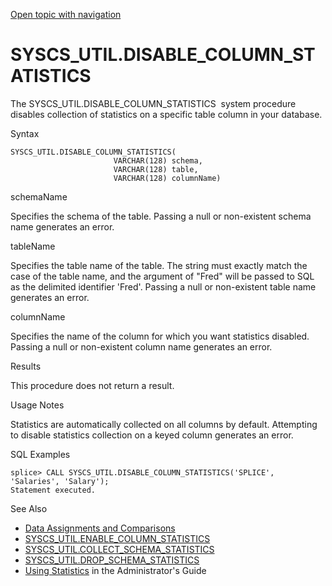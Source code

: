 [Open topic with navigation](../../../index.html#Shared/SQLReference/BuiltInSysProcs/DisableColumnStats.html)

SYSCS\_UTIL.DISABLE\_COLUMN\_STATISTICS
=======================================

The <span class="CodeFont">SYSCS\_UTIL.DISABLE\_COLUMN\_STATISTICS</span>  system procedure disables collection of statistics on a specific table column in your database.

Syntax

``` FcnSyntax
SYSCS_UTIL.DISABLE_COLUMN_STATISTICS(
                       VARCHAR(128) schema,
                       VARCHAR(128) table,
                       VARCHAR(128) columnName)
```

schemaName

Specifies the schema of the table. Passing a <span class="CodeFont">null</span> or non-existent schema name generates an error.

tableName

Specifies the table name of the table. The string must exactly match the case of the table name, and the argument of <span class="CodeFont">"Fred"</span> will be passed to SQL as the delimited identifier <span class="CodeFont">'Fred'</span>. Passing a <span class="CodeFont">null</span> or non-existent table name generates an error.

columnName

Specifies the name of the column for which you want statistics disabled. Passing a <span class="CodeFont">null</span> or non-existent column name generates an error.

Results

This procedure does not return a result.

Usage Notes

Statistics are automatically collected on all columns by default. Attempting to disable statistics collection on a keyed column generates an error.

SQL Examples

``` Example
splice> CALL SYSCS_UTIL.DISABLE_COLUMN_STATISTICS('SPLICE', 'Salaries', 'Salary');
Statement executed.
```

See Also

-   [Data Assignments and Comparisons](../DataTypes/DataTypeCompatability.html)
-   [<span class="CodeFont">SYSCS\_UTIL.ENABLE\_COLUMN\_STATISTICS</span>](EnableColumnStats.html)
-   [<span class="CodeFont">SYSCS\_UTIL.COLLECT\_SCHEMA\_STATISTICS</span>](CollectSchemaStats.html)
-   [<span class="CodeFont">SYSCS\_UTIL.DROP\_SCHEMA\_STATISTICS</span>](DropSchemaStats.html)
-   [Using Statistics](../../Developers/TuningAndDebugging/UsingStatistics.html) in the <span class="ItalicFont">Administrator's Guide</span>

 


